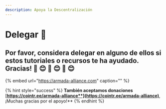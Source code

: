 ```yaml
---
description: Apoya la Descentralización
---
```


# Delegar 🤗

## Por favor, considera delegar en alguno de ellos si estos tutoriales o recursos te ha ayudado. Gracias! 🙏 😊 🙏 😊 🙏 😊

{% embed url="https://armada-alliance.com" caption="" %}

{% hint style="success" %}
**También aceptamos donaciones** [**https://cointr.ee/armada-alliance**](https://cointr.ee/armada-alliance)**, ¡Muchas gracias por el apoyo!**
{% endhint %}

